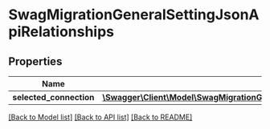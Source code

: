 # SwagMigrationGeneralSettingJsonApiRelationships

## Properties
Name | Type | Description | Notes
------------ | ------------- | ------------- | -------------
**selected_connection** | [**\Swagger\Client\Model\SwagMigrationGeneralSettingJsonApiRelationshipsSelectedConnection**](SwagMigrationGeneralSettingJsonApiRelationshipsSelectedConnection.md) |  | [optional] 

[[Back to Model list]](../../README.md#documentation-for-models) [[Back to API list]](../../README.md#documentation-for-api-endpoints) [[Back to README]](../../README.md)

